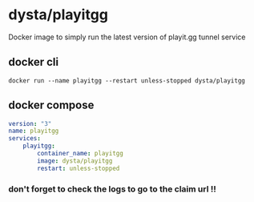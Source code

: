 # dysta/playitgg
Docker image to simply run the latest version of playit.gg tunnel service

## docker cli
```docker
docker run --name playitgg --restart unless-stopped dysta/playitgg
```

## docker compose
```yaml
version: "3"
name: playitgg
services:
    playitgg:
        container_name: playitgg
        image: dysta/playitgg
        restart: unless-stopped
```

### don't forget to check the logs to go to the claim url !!

